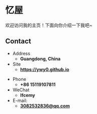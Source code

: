 # 忆屋

欢迎访问我的主页！下面向你介绍一下我吧\~

<!-- .slide -->

## Contact

- Address
  - **Guangdong, China**
- Site
  - **<https://ywy0.github.io>**

<!-- .slide vertical=true -->

- Phone
  - **+86 15119107811**
- WeChat
  - **lfcemy**
- E-mail:
  - **[3082532836@qq.com](mailto:3082532836@qq.com)**